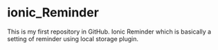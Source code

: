 # ionic_Reminder
This is my first repository in GitHub. Ionic Reminder which is basically a setting of reminder using local storage plugin.
